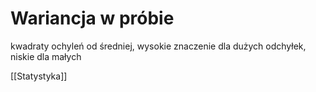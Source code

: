 # Wariancja w próbie

kwadraty ochyleń od średniej, wysokie znaczenie dla dużych odchyłek, niskie dla małych

[[Statystyka]]